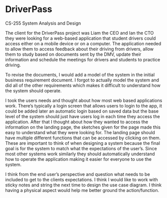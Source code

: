 # DriverPass
CS-255 System Analysis and Design

The client for the DriverPass project was Liam the CEO and Ian the CTO they were looking for a web-based application that student drivers could access either on a mobile device or on a computer. The application needed to allow them to access feedback about their driving from drivers, allow them to study based on documents sent by the DMV, update their information and schedule the meetings for drivers and students to practice driving.

To revise the documents, I would add a model of the system in the initial business requirement document. I forgot to actually model the system and did all of the other requirements which makes it difficult to understand how the system should operate.

I took the users needs and thought about how most web based applications work. There’s typically a login screen that allows users to login to the app, it could be added later an automatic login based on saved data but the base level of the system should just have users log in each time they access the application. After that I thought about how they wanted to access the information on the landing page, the sketches given for the page made this easy to understand what they were looking for. The landing page should have multiple different functions that can be accessed by clicking on them. These are important to think of when designing a system because the final goal is for the system to match what the expectations of the user’s. Since most other systems work similarly they should automatically understand how to operate the application making it easier for everyone to use the system.

I think from the end user’s perspective and question what needs to be included to get to the clients expectations. I think I would like to work with sticky notes and string the next time to design the use case diagram. I think having a physical aspect would help me better ground the action/function.
